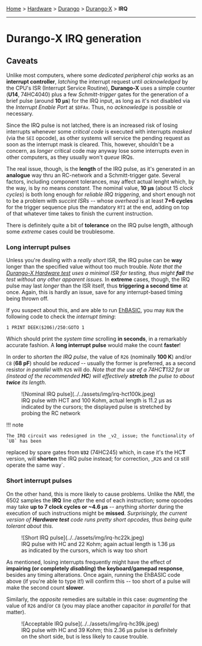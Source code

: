 [Home](../../index.md) > [Hardware](../../hardware.md) > [Durango](../arch.md) > [Durango·X](../durango.md) > **IRQ**
___
# Durango-X IRQ generation

## Caveats

Unlike most computers, where some _dedicated peripheral chip_ works as an
**interrupt controller**, _latching_ the interrupt request until _acknowledged_
by the CPU's ISR (Interrupt Service Routine), **Durango-X** uses a simple counter
(**U14**, 74HC4040) plus a few _Schmitt-trigger_ gates for the generation of a
brief pulse (around **10 µs**) for the IRQ input, as long as it's not disabled via
the _Interrupt Enable Port_ at `$DFAx`. Thus, no _acknowledge_ is possible or necessary.

Since the IRQ pulse is not latched, there is an increased risk of losing interrupts
whenever some _critical code_ is executed with interrupts _masked_ (via the `SEI` opcode),
as other systems will service the pending request as soon as the interrupt mask is cleared.
This, however, shouldn't be a concern, as _longer_ critical code may anyway lose some
interrupts even in other computers, as they usually won't _queue_ IRQs.

The real issue, though, is the **length** of the IRQ pulse, as it's generated in an
**analogue** way thru an RC-network and a Schmitt-trigger gate. Several factors,
including component tolerances, may affect actual lenght which, by the way,
is by no means _constant_. The nominal value, **10 µs** (about 15 _clock cycles_)
is both long enough for _reliable IRQ triggering_, and short enough not to be a
problem with _succint ISRs_ -- whose _overhead_ is at least **7+6 cycles** for
the trigger sequence plus the mandatory `RTI` at the end, adding on top of that
whatever time takes to finish the current instruction.

There is definitely quite a bit of **tolerance** on the IRQ pulse length, although
some _extreme_ cases could be troublesome.

### Long interrupt pulses

Unless you're dealing with a _really short_ ISR, the IRQ pulse can be **way** longer
than the specified value without too much trouble.
_Note that the [Durango-X Hardware test](../software/fulltest.md) uses a
minimal ISR for testing, thus might **fail** the test without any other apparent issues._
In **extreme** cases, though, the IRQ pulse may last _longer_ than the ISR itself,
thus **triggering a second time** at once. Again, this is hardly an issue,
save for any interrupt-based timing being thrown off.

If you suspect about this, and are able to run [EhBASIC](../../dev/lang/ehbasic.md),
you may `RUN` the following code to check the _interrupt timing_:

```
1 PRINT DEEK($206)/250:GOTO 1
```

Which should print the _system time_  scrolling **in seconds**, in a remarkably
accurate fashion. A **long interrupt pulse** would make the count **faster**!

In order to _shorten the IRQ pulse_, the value of `R26` (nominally **100 K**) and/or
`C8` (**68 pF**) should be _reduced_ -- usually the former is preferred, as a second
resistor _in parallel_ with `R26` will do. _Note that the use of a 74HC**T**132
for `U8` (instead of the recommended **HC**) will effectively **stretch** the pulse
to about **twice** its length_.

<figure markdown>
![Nominal IRQ pulse](../../assets/img/irq-hct100k.jpeg)
<figcaption>IRQ pulse with HCT and 100 Kohm, actual length is 11.2 µs as indicated by the cursors;
the displayed pulse is stretched by probing the RC network</figcaption>
</figure>

!!! note

	The IRQ circuit was redesigned in the _v2_ issue; the functionality of `U8` has been
replaced by spare gates from **`U32`** (74HC245) which, in case it's the HC**T** version,
will **shorten** the IRQ pulse instead; for correction, _`R26` and `C8` still operate the same way`.

### Short interrupt pulses

On the other hand, this is more likely to cause problems. Unlike the _NMI_,
the 6502 samples the **IRQ** line _after_ the end of each instruction; some opcodes
may take **up to 7 clock cycles or ~4.6 µs** -- anything _shorter_ during the
execution of such instructions might be **missed**. _Surprisingly, the current version of
**Hardware test** code runs pretty short opcodes, thus being quite tolerant about this_.

<figure markdown>
![Short IRQ pulse](../../assets/img/irq-hc22k.jpeg)
<figcaption>IRQ pulse with HC and 22 Kohm; again actual length is 1.36 µs as
indicated by the cursors, which is way too short</figcaption>
</figure>

As mentioned, losing interrupts frequently might have the effect of
**impairing (or completely _disabling_) the keyboard/gamepad response**, besides any
timing alterations. Once again, running the EhBASIC code above (if you're able to type it!)
will confirm this -- too short of a pulse will make the second count **slower**.

Similarly, the _opposite_ remedies are suitable in this case: _augmenting_ the value
of `R26` and/or `C8` (you may place another capacitor _in parallel_ for that matter).

<figure markdown>
![Acceptable IRQ pulse](../../assets/img/irq-hc39k.jpeg)
<figcaption>IRQ pulse with HC and 39 Kohm; this 2.36 µs pulse is definitely
on the short side, but is less likely to cause trouble. </figcaption>
</figure>
